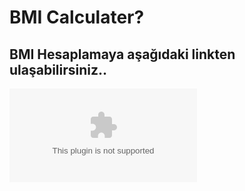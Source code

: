 <h1>BMI Calculater?</h1>
<h2>BMI Hesaplamaya aşağıdaki linkten ulaşabilirsiniz..</h2>

![github](https://github/sanemmerginn/bmicalcolator/diyetlist.com)